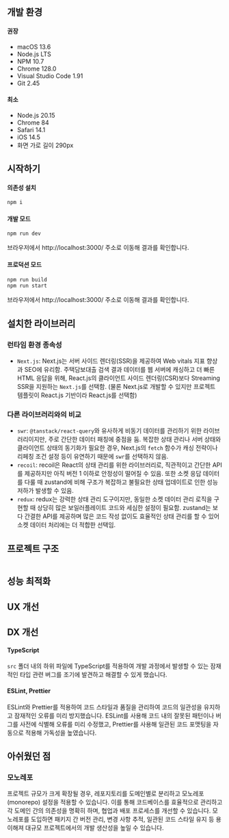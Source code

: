 ## 개발 환경

#### 권장

- macOS 13.6
- Node.js LTS
- NPM 10.7
- Chrome 128.0
- Visual Studio Code 1.91
- Git 2.45

#### 최소

- Node.js 20.15
- Chrome 84
- Safari 14.1
- iOS 14.5
- 화면 가로 길이 290px

## 시작하기

#### 의존성 설치

```bash
npm i
```

#### 개발 모드

```bash
npm run dev
```

브라우저에서 http://localhost:3000/ 주소로 이동해 결과를 확인합니다.

#### 프로덕션 모드

```bash
npm run build
npm run start
```

브라우저에서 http://localhost:3000/ 주소로 이동해 결과를 확인합니다.

## 설치한 라이브러리

### 런타임 환경 종속성

- `Next.js`: Next.js는 서버 사이드 렌더링(SSR)을 제공하여 Web vitals 지표 향상과 SEO에 유리함. 주택담보대출 검색 결과 데이터를 웹 서버에 캐싱하고 더 빠른 HTML 응답을 위해, React.js의 클라이언트 사이드 렌더링(CSR)보다 Streaming SSR을 지원하는 `Next.js`를 선택함. (물론 Next.js로 개발할 수 있지만 프로젝트 템플릿이 React.js 기반이라 React.js를 선택함)

### 다른 라이브러리와의 비교

- `swr`: `@tanstack/react-query`와 유사하게 비동기 데이터를 관리하기 위한 라이브러리이지만, 주로 간단한 데이터 패칭에 중점을 둠. 복잡한 상태 관리나 서버 상태와 클라이언트 상태의 동기화가 필요한 경우, Next.js의 `fetch` 함수가 캐싱 전략이나 리페칭 조건 설정 등이 유연하기 때문에 `swr`를 선택하지 않음.
- `recoil`: recoil은 React의 상태 관리를 위한 라이브러리로, 직관적이고 간단한 API를 제공하지만 아직 버전 1 이하로 안정성이 떨어질 수 있음. 또한 소켓 응답 데이터를 다룰 때 zustand에 비해 구조가 복잡하고 불필요한 상태 업데이트로 인한 성능 저하가 발생할 수 있음.
- `redux`: redux는 강력한 상태 관리 도구이지만, 동일한 소켓 데이터 관리 로직을 구현할 때 상당히 많은 보일러플레이트 코드와 세심한 설정이 필요함. zustand는 보다 간결한 API를 제공하며 많은 코드 작성 없이도 효율적인 상태 관리를 할 수 있어 소켓 데이터 처리에는 더 적합한 선택임.

## 프로젝트 구조

```

```

## 성능 최적화

## UX 개선

## DX 개선

#### TypeScript

`src` 폴더 내의 하위 파일에 TypeScript를 적용하여 개발 과정에서 발생할 수 있는 잠재적인 타입 관련 버그를 조기에 발견하고 해결할 수 있게 했습니다.

#### ESLint, Prettier

ESLint와 Prettier를 적용하여 코드 스타일과 품질을 관리하여 코드의 일관성을 유지하고 잠재적인 오류를 미리 방지했습니다. ESLint를 사용해 코드 내의 잘못된 패턴이나 버그를 사전에 식별해 오류를 미리 수정했고, Prettier를 사용해 일관된 코드 포맷팅을 자동으로 적용해 가독성을 높였습니다.

## 아쉬웠던 점

### 모노레포

프로젝트 규모가 크게 확장될 경우, 레포지토리를 도메인별로 분리하고 모노레포(monorepo) 설정을 적용할 수 있습니다. 이를 통해 코드베이스를 효율적으로 관리하고 각 도메인 간의 의존성을 명확히 하며, 협업과 배포 프로세스를 개선할 수 있습니다. 모노레포를 도입하면 패키지 간 버전 관리, 변경 사항 추적, 일관된 코드 스타일 유지 등 용이해져 대규모 프로젝트에서의 개발 생산성을 높일 수 있습니다.
